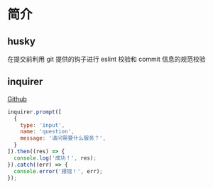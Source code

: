 # 简介

## husky

在提交前利用 git 提供的钩子进行 eslint 校验和 commit 信息的规范校验

## inquirer

[Github](https://github.com/SBoudrias/Inquirer.js)

```js
inquirer.prompt([
  { 
    type: 'input',
    name: 'question',
    message: '请问需要什么服务？',
  }
]).then((res) => {
  console.log('成功！', res);
}).catch((err) => {
  console.error('报错！', err);
});
```

